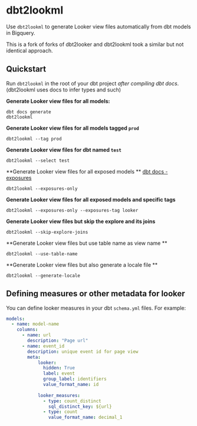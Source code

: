 # dbt2lookml
Use `dbt2lookml` to generate Looker view files automatically from dbt models in Bigquery.

This is a fork of forks of dbt2looker and dbt2lookml took a similar but not identical approach.

## Quickstart

Run `dbt2lookml` in the root of your dbt project *after compiling dbt docs*.
(dbt2lookml uses docs to infer types and such)

**Generate Looker view files for all models:**
```shell
dbt docs generate
dbt2lookml
```

**Generate Looker view files for all models tagged `prod`**
```shell
dbt2lookml --tag prod
```

**Generate Looker view files for dbt named `test`**
```shell
dbt2lookml --select test
```

**Generate Looker view files for all exposed models **
[dbt docs - exposures](https://docs.getdbt.com/docs/build/exposures)
```shell
dbt2lookml --exposures-only
```

**Generate Looker view files for all exposed models and specific tags**
```shell
dbt2lookml --exposures-only --exposures-tag looker
```

**Generate Looker view files but skip the explore and its joins**
```shell
dbt2lookml --skip-explore-joins
```

**Generate Looker view files but use table name as view name **
```shell
dbt2lookml --use-table-name
```

**Generate Looker view files but also generate a locale file **
```shell
dbt2lookml --generate-locale
```

## Defining measures or other metadata for looker

You can define looker measures in your dbt `schema.yml` files. For example:

```yaml
models:
  - name: model-name
    columns:
      - name: url
        description: "Page url"
      - name: event_id
        description: unique event id for page view
        meta:
            looker:
              hidden: True
              label: event
              group_label: identifiers
              value_format_name: id
              
            looker_measures:
              - type: count_distinct
                sql_distinct_key: ${url}
              - type: count
                value_format_name: decimal_1

```

